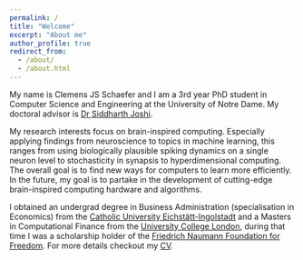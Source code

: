 ```yaml
---
permalink: /
title: "Welcome"
excerpt: "About me"
author_profile: true
redirect_from: 
  - /about/
  - /about.html
---
```


My name is Clemens JS Schaefer and I am a 3rd year PhD student in Computer Science and Engineering at the University of Notre Dame. My doctoral advisor is [Dr Siddharth Joshi](https://siddharth-joshi.com/).

My research interests focus on brain-inspired computing. Especially applying findings from neuroscience to topics in machine learning, this ranges from using biologically plausible spiking dynamics on a single neuron level to stochasticity in synapsis to hyperdimensional computing. The overall goal is to find new ways for computers to learn more efficiently. In the future, my goal is to partake in the development of cutting-edge brain-inspired computing hardware and algorithms. 

I obtained an undergrad degree in Business Administration (specialisation in Economics) from the [Catholic University Eichstätt-Ingolstadt](https://www.ku.de/en/faculty-of-business-administration-wfi/) and a Masters in Computational Finance from the [University College London](https://www.ucl.ac.uk/), during that time I was a scholarship holder of the [Friedrich Naumann Foundation for Freedom](https://www.freiheit.org/). For more details checkout my [CV](files/CV.pdf).